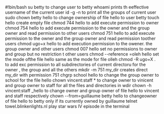#!bin/bash
su betty to change user to betty
whoami prints th eeffective username of the current user
id -g -n to print all the groups of current user
sudo chown betty hello to change ownership of file hello to user betty
touch hello create empty file
chmod 744 hello to add execute permission to owner
chmod 754 hello to add execute permission to the owner and the group owner and read permission to other users 
chmod 751 hello to add execute permission to the owner and the group owner and read permission toother users
chmod ugo+x hello to add execution permission to the owener. the group owner and other users
chmod 007 hello set no permissions to owner and group but no restriction t other users
chmod --reference =oleh hello set the mode ofthe file hello same as the mode for file olleh
chmod -R ugo+X . to add exc  permission to all subdirectories of current directoru for the owner , the group and all the others
mkdir -m 751 my_dir creates direct my_dir with permission 751
chgrp school hello to change the group owner to school for the file hello
chown vincent:staff * to change owner to vinicent and group owner to staff for all the files and directories in wdir
chown -h vincent:staff _hello to change owner and group owner of file hello to vincent and staff respectively
chown --from=guillaume betty hello to changeowner of file hello to betty only if its currently owned by guillaume
telnet towel.blinkenlights.nl play star wars IV episode in the terminal 
